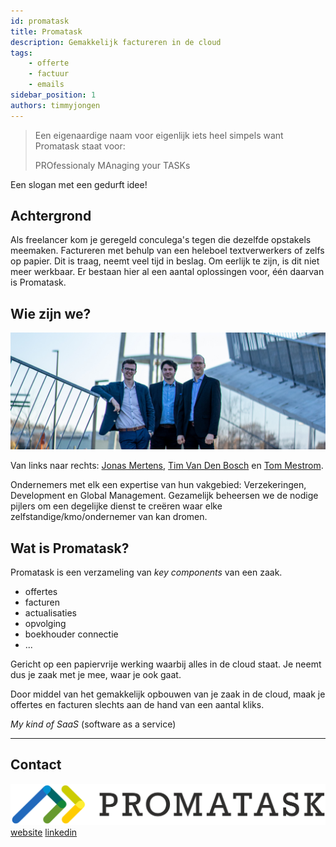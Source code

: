 ```yaml
---
id: promatask
title: Promatask
description: Gemakkelijk factureren in de cloud
tags:
    - offerte
    - factuur
    - emails
sidebar_position: 1
authors: timmyjongen
---
```


<!-- ![logo](promatask_logo_100x100.webp) -->

> Een eigenaardige naam voor eigenlijk iets heel simpels want Promatask staat voor:
>
> PROfessionaly MAnaging your TASKs

Een slogan met een gedurft idee!

## Achtergrond

Als freelancer kom je geregeld conculega's tegen die dezelfde opstakels meemaken.
Factureren met behulp van een heleboel textverwerkers of zelfs op papier. Dit is traag, neemt veel tijd in beslag. Om eerlijk te zijn, is dit niet meer werkbaar.
Er bestaan hier al een aantal oplossingen voor, één daarvan is Promatask.

## Wie zijn we?

![founders](ROP00202.jpg)

Van links naar rechts: [Jonas Mertens](https://www.linkedin.com/in/mertensjonas), [Tim Van Den Bosch](https://www.linkedin.com/in/timvandenbosch/) en [Tom Mestrom](https://www.linkedin.com/in/tmestrom/).

Ondernemers met elk een expertise van hun vakgebied: Verzekeringen, Development en Global Management.
Gezamelijk beheersen we de nodige pijlers om een degelijke dienst te creëren waar elke zelfstandige/kmo/ondernemer van kan dromen.

## Wat is Promatask?

Promatask is een verzameling van _key components_ van een zaak.

-   offertes
-   facturen
-   actualisaties
-   opvolging
-   boekhouder connectie
-   ...

Gericht op een papiervrije werking waarbij alles in de cloud staat. Je neemt dus je zaak met je mee, waar je ook gaat.

Door middel van het gemakkelijk opbouwen van je zaak in de cloud, maak je offertes en facturen slechts aan de hand van een aantal kliks.

_*My kind of SaaS*_ (software as a service)

---

## Contact

![Promatask](promatask.svg)
[website](https://www.promatask.com)
[linkedin](https://www.linkedin.com/promatask)

